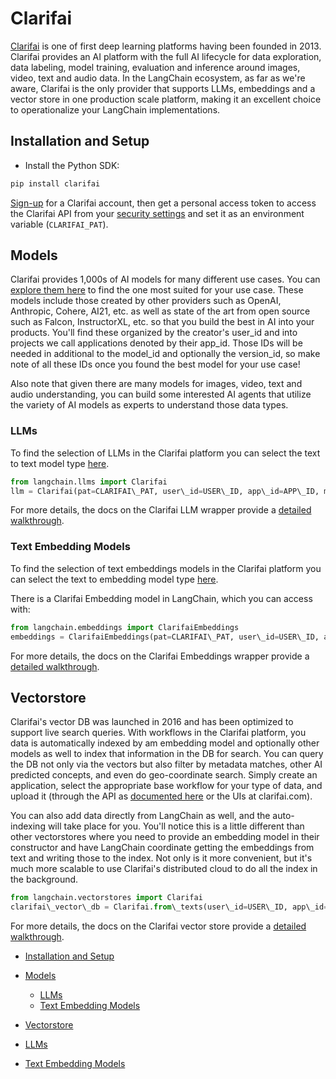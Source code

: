# Clarifai

[Clarifai](https://clarifai.com) is one of first deep learning platforms having been founded in 2013. Clarifai provides an AI platform with the full AI lifecycle for data exploration, data labeling, model training, evaluation and inference around images, video, text and audio data. In the LangChain ecosystem, as far as we're aware, Clarifai is the only provider that supports LLMs, embeddings and a vector store in one production scale platform, making it an excellent choice to operationalize your LangChain implementations.

## Installation and Setup[​](#installation-and-setup "Direct link to Installation and Setup")

- Install the Python SDK:

```bash
pip install clarifai  

```

[Sign-up](https://clarifai.com/signup) for a Clarifai account, then get a personal access token to access the Clarifai API from your [security settings](https://clarifai.com/settings/security) and set it as an environment variable (`CLARIFAI_PAT`).

## Models[​](#models "Direct link to Models")

Clarifai provides 1,000s of AI models for many different use cases. You can [explore them here](https://clarifai.com/explore) to find the one most suited for your use case. These models include those created by other providers such as OpenAI, Anthropic, Cohere, AI21, etc. as well as state of the art from open source such as Falcon, InstructorXL, etc. so that you build the best in AI into your products. You'll find these organized by the creator's user_id and into projects we call applications denoted by their app_id. Those IDs will be needed in additional to the model_id and optionally the version_id, so make note of all these IDs once you found the best model for your use case!

Also note that given there are many models for images, video, text and audio understanding, you can build some interested AI agents that utilize the variety of AI models as experts to understand those data types.

### LLMs[​](#llms "Direct link to LLMs")

To find the selection of LLMs in the Clarifai platform you can select the text to text model type [here](https://clarifai.com/explore/models?filterData=%5B%7B%22field%22%3A%22model_type_id%22%2C%22value%22%3A%5B%22text-to-text%22%5D%7D%5D&page=1&perPage=24).

```python
from langchain.llms import Clarifai  
llm = Clarifai(pat=CLARIFAI\_PAT, user\_id=USER\_ID, app\_id=APP\_ID, model\_id=MODEL\_ID)  

```

For more details, the docs on the Clarifai LLM wrapper provide a [detailed walkthrough](/docs/integrations/llms/clarifai.html).

### Text Embedding Models[​](#text-embedding-models "Direct link to Text Embedding Models")

To find the selection of text embeddings models in the Clarifai platform you can select the text to embedding model type [here](https://clarifai.com/explore/models?page=1&perPage=24&filterData=%5B%7B%22field%22%3A%22model_type_id%22%2C%22value%22%3A%5B%22text-embedder%22%5D%7D%5D).

There is a Clarifai Embedding model in LangChain, which you can access with:

```python
from langchain.embeddings import ClarifaiEmbeddings  
embeddings = ClarifaiEmbeddings(pat=CLARIFAI\_PAT, user\_id=USER\_ID, app\_id=APP\_ID, model\_id=MODEL\_ID)  

```

For more details, the docs on the Clarifai Embeddings wrapper provide a [detailed walkthrough](/docs/integrations/text_embedding/clarifai.html).

## Vectorstore[​](#vectorstore "Direct link to Vectorstore")

Clarifai's vector DB was launched in 2016 and has been optimized to support live search queries. With workflows in the Clarifai platform, you data is automatically indexed by am embedding model and optionally other models as well to index that information in the DB for search. You can query the DB not only via the vectors but also filter by metadata matches, other AI predicted concepts, and even do geo-coordinate search. Simply create an application, select the appropriate base workflow for your type of data, and upload it (through the API as [documented here](https://docs.clarifai.com/api-guide/data/create-get-update-delete) or the UIs at clarifai.com).

You can also add data directly from LangChain as well, and the auto-indexing will take place for you. You'll notice this is a little different than other vectorstores where you need to provide an embedding model in their constructor and have LangChain coordinate getting the embeddings from text and writing those to the index. Not only is it more convenient, but it's much more scalable to use Clarifai's distributed cloud to do all the index in the background.

```python
from langchain.vectorstores import Clarifai  
clarifai\_vector\_db = Clarifai.from\_texts(user\_id=USER\_ID, app\_id=APP\_ID, texts=texts, pat=CLARIFAI\_PAT, number\_of\_docs=NUMBER\_OF\_DOCS, metadatas = metadatas)  

```

For more details, the docs on the Clarifai vector store provide a [detailed walkthrough](/docs/integrations/vectorstores/clarifai).

- [Installation and Setup](#installation-and-setup)

- [Models](#models)

  - [LLMs](#llms)
  - [Text Embedding Models](#text-embedding-models)

- [Vectorstore](#vectorstore)

- [LLMs](#llms)

- [Text Embedding Models](#text-embedding-models)
